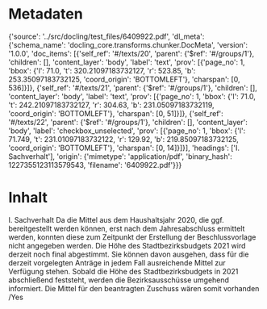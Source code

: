 # Metadaten
{'source': '../src/docling/test_files/6409922.pdf', 'dl_meta': {'schema_name': 'docling_core.transforms.chunker.DocMeta', 'version': '1.0.0', 'doc_items': [{'self_ref': '#/texts/20', 'parent': {'$ref': '#/groups/1'}, 'children': [], 'content_layer': 'body', 'label': 'text', 'prov': [{'page_no': 1, 'bbox': {'l': 71.0, 't': 320.21097183732127, 'r': 523.85, 'b': 253.35097183732125, 'coord_origin': 'BOTTOMLEFT'}, 'charspan': [0, 536]}]}, {'self_ref': '#/texts/21', 'parent': {'$ref': '#/groups/1'}, 'children': [], 'content_layer': 'body', 'label': 'text', 'prov': [{'page_no': 1, 'bbox': {'l': 71.0, 't': 242.21097183732127, 'r': 304.63, 'b': 231.05097183732119, 'coord_origin': 'BOTTOMLEFT'}, 'charspan': [0, 51]}]}, {'self_ref': '#/texts/22', 'parent': {'$ref': '#/groups/1'}, 'children': [], 'content_layer': 'body', 'label': 'checkbox_unselected', 'prov': [{'page_no': 1, 'bbox': {'l': 71.749, 't': 231.01097183732122, 'r': 129.92, 'b': 219.85097183732125, 'coord_origin': 'BOTTOMLEFT'}, 'charspan': [0, 14]}]}], 'headings': ['I. Sachverhalt'], 'origin': {'mimetype': 'application/pdf', 'binary_hash': 1227355123113579543, 'filename': '6409922.pdf'}}}

# Inhalt
I. Sachverhalt
Da die Mittel aus dem Haushaltsjahr 2020, die ggf. bereitgestellt werden können, erst nach dem Jahresabschluss ermittelt werden, konnten diese zum Zeitpunkt der Erstellung der Beschlussvorlage nicht angegeben werden. Die Höhe des Stadtbezirksbudgets 2021 wird derzeit noch final abgestimmt. Sie können davon ausgehen, dass für die derzeit vorgelegten Anträge in jedem Fall ausreichende Mittel zur Verfügung stehen. Sobald die Höhe des Stadtbezirksbudgets in 2021 abschließend feststeht, werden die Bezirksausschüsse umgehend informiert.
Die Mittel für den beantragten Zuschuss wären somit
vorhanden /Yes